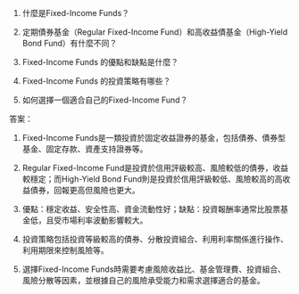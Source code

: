 

1. 什麼是Fixed-Income Funds？

2. 定期債券基金（Regular Fixed-Income Fund）和高收益債基金（High-Yield Bond Fund）有什麼不同？

3. Fixed-Income Funds 的優點和缺點是什麼？

4. Fixed-Income Funds 的投資策略有哪些？

5. 如何選擇一個適合自己的Fixed-Income Fund？

答案：

1. Fixed-Income Funds是一類投資於固定收益證券的基金，包括債券、債券型基金、固定存款、資產支持證券等。

2. Regular Fixed-Income Fund是投資於信用評級較高、風險較低的債券，收益較穩定；而High-Yield Bond Fund則是投資於信用評級較低、風險較高的高收益債券，回報更高但風險也更大。

3. 優點：穩定收益、安全性高、資金流動性好；缺點：投資報酬率通常比股票基金低，且受市場利率波動影響較大。

4. 投資策略包括投資等級較高的債券、分散投資組合、利用利率關係進行操作、利用期限來控制風險等。

5. 選擇Fixed-Income Funds時需要考慮風險收益比、基金管理費、投資組合、風險分散等因素，並根據自己的風險承受能力和需求選擇適合的基金。